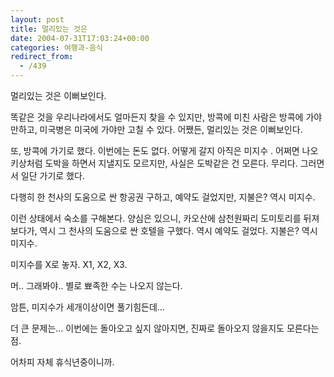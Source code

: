 ```yaml
---
layout: post
title: 멀리있는 것은
date: 2004-07-31T17:03:24+00:00
categories: 여행과-음식
redirect_from:
  - /439
---
```


멀리있는 것은 이뻐보인다.

똑같은 것을 우리나라에서도 얼마든지 찾을 수 있지만, 방콕에 미친 사람은 방콕에 가야만하고, 미국병은 미국에 가야만 고칠 수 있다. 어쨌든, 멀리있는 것은 이뻐보인다.

또, 방콕에 가기로 했다. 이번에는 돈도 없다. 어떻게 갈지 아직은 미지수 . 어쩌면 나오키상처럼 도박을 하면서 지낼지도 모르지만, 사실은 도박같은 건 모른다. 무리다. 그러면서 일단 가기로 했다.

다행히 한 천사의 도움으로 싼 항공권 구하고, 예약도 걸었지만, 지불은? 역시 미지수.

이런 상태에서 숙소를 구해본다. 양심은 있으니, 카오산에 삼천원짜리 도미토리를 뒤져보다가, 역시 그 천사의 도움으로 싼 호텔을 구했다. 역시 예약도 걸었다. 지불은? 역시 미지수.

미지수를 X로 놓자. X1, X2, X3.

머.. 그래봐야.. 별로 뾰족한 수는 나오지 않는다.

암튼, 미지수가 세개이상이면 풀기힘든데...

더 큰 문제는... 이번에는 돌아오고 싶지 않아지면, 진짜로 돌아오지 않을지도 모른다는 점.

어차피 자체 휴식년중이니까.
<div id=comments>
</div>
